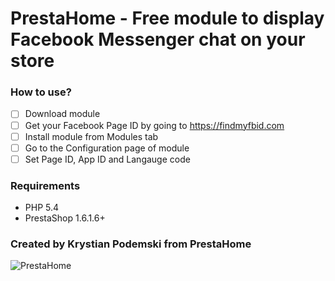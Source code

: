 # PrestaHome - Free module to display Facebook Messenger chat on your store

### How to use?

- [ ] Download module
- [ ] Get your Facebook Page ID by going to https://findmyfbid.com
- [ ] Install module from Modules tab
- [ ] Go to the Configuration page of module
- [ ] Set Page ID, App ID and Langauge code

### Requirements

* PHP 5.4
* PrestaShop 1.6.1.6+

### Created by Krystian Podemski from PrestaHome

![PrestaHome](http://www.prestahome.com/cover.jpg)